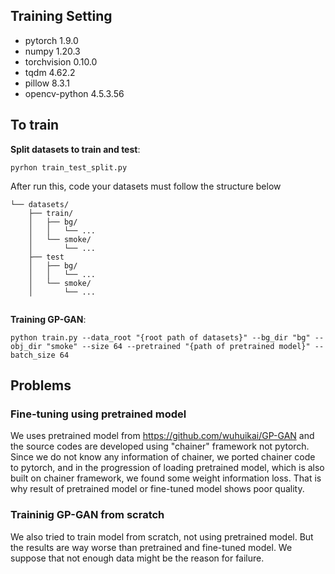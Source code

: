
## Training Setting
- pytorch 1.9.0
- numpy 1.20.3
- torchvision 0.10.0
- tqdm 4.62.2
- pillow 8.3.1
- opencv-python 4.5.3.56

## To train

**Split datasets to train and test**:
```
pyrhon train_test_split.py
```

After run this, code your datasets must follow the structure below

```
└── datasets/
    ├── train/
    │   ├── bg/
    │   │   └── ...
    │   └── smoke/
    │       └── ...
    ├── test
    │   ├── bg/
    │   │   └── ...
    │   └── smoke/
    │       └── ...
    
```

**Training GP-GAN**:
```
python train.py --data_root "{root path of datasets}" --bg_dir "bg" --obj_dir "smoke" --size 64 --pretrained "{path of pretrained model}" --batch_size 64 
```

## Problems
### Fine-tuning using pretrained model
We uses pretrained model from https://github.com/wuhuikai/GP-GAN and the source codes are developed using "chainer" framework not pytorch.
Since we do not know any information of chainer, we ported chainer code to pytorch, and in the progression of loading pretrained model, which is also built on chainer framework, we found some weight information loss. That is why result of pretrained model or fine-tuned model shows poor quality.

### Traininig GP-GAN from scratch
We also tried to train model from scratch, not using pretrained model. But the results are way worse than pretrained and fine-tuned model.
We suppose that not enough data might be the reason for failure.
